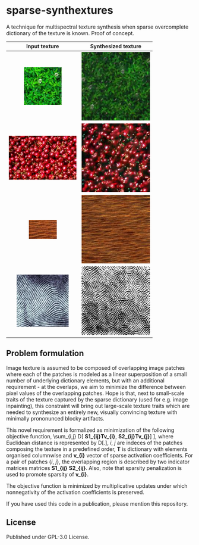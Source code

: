 # sparse-synthextures
A technique for multispectral texture synthesis when sparse overcomplete dictionary of the texture is known. Proof of concept.

Input texture | Synthesized texture
:-------------------------------------------------------:|:---------------------------------------------------------:
![Tea leaves texture sample](/out/tealeaves_original.jpg)  |  ![Reproduced tea leaves texture](/out/tealeaves.jpg)
![Cherries texture sample](/out/cherries_original.jpg)  |  ![Reproduced cherries texture](/out/cherries.jpg)
![Desert sand texture sample](/out/desert_original.jpg)  |  ![Reproduced desert sand texture](/out/desert.jpg)
![Input fingerprint texture sample](/out/fingerprint_original.jpg)  |  ![Reproduced fingerprint texture](/out/fingerprint.jpg)

## Problem formulation

Image texture is assumed to be composed of overlapping image patches where each of the patches is modeled as a linear superposition of a small number of underlying dictionary elements, but with an additional requirement - at the overlaps, we aim to minimize the difference between pixel values of the overlapping patches. Hope is that, next to small-scale traits of the texture captured by the sparse dictionary (used for e.g. image inpainting), this constraint will bring out large-scale texture traits which are needed to synthesize an entirely new, visually convincing texture with minimally prononunced blocky artifacts.

This novel requirement is formalized as minimization of the following objective function,
\sum_{i,j} D[ **S1_{ij}****T****v_{i}**, **S2_{ij}****T****v_{j}**] ], where Euclidean distance is represented by D[.], _i_, _j_ are indeces of the patches composing the texture in a predefined order, **T** is dictionary with elements organised columnwise and **v_{i}** vector of sparse activation coefficients. For a pair of patches {_i_, _j_}, the overlapping region is described by two indicator matrices matrices **S1_{ij}** **S2_{ij}**. Also, note that sparsity penalization is used to promote sparsity of **v_{i}**.

The objective function is minimized by multiplicative updates under which nonnegativity of the activation coefficients is preserved.

If you have used this code in a publication, please mention this repository.

## License

Published under GPL-3.0 License.
